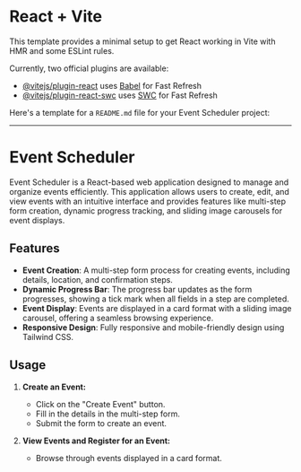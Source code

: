 # React + Vite

This template provides a minimal setup to get React working in Vite with HMR and some ESLint rules.

Currently, two official plugins are available:

- [@vitejs/plugin-react](https://github.com/vitejs/vite-plugin-react/blob/main/packages/plugin-react/README.md) uses [Babel](https://babeljs.io/) for Fast Refresh
- [@vitejs/plugin-react-swc](https://github.com/vitejs/vite-plugin-react-swc) uses [SWC](https://swc.rs/) for Fast Refresh



Here's a template for a `README.md` file for your Event Scheduler project:

---

# Event Scheduler

Event Scheduler is a React-based web application designed to manage and organize events efficiently. This application allows users to create, edit, and view events with an intuitive interface and provides features like multi-step form creation, dynamic progress tracking, and sliding image carousels for event displays.

## Features

- **Event Creation**: A multi-step form process for creating events, including details, location, and confirmation steps.
- **Dynamic Progress Bar**: The progress bar updates as the form progresses, showing a tick mark when all fields in a step are completed.
- **Event Display**: Events are displayed in a card format with a sliding image carousel, offering a seamless browsing experience.
- **Responsive Design**: Fully responsive and mobile-friendly design using Tailwind CSS.


## Usage

1. **Create an Event:**
   - Click on the "Create Event" button.
   - Fill in the details in the multi-step form.
   - Submit the form to create an event.

2. **View Events and Register for an Event:**
   - Browse through events displayed in a card format.


